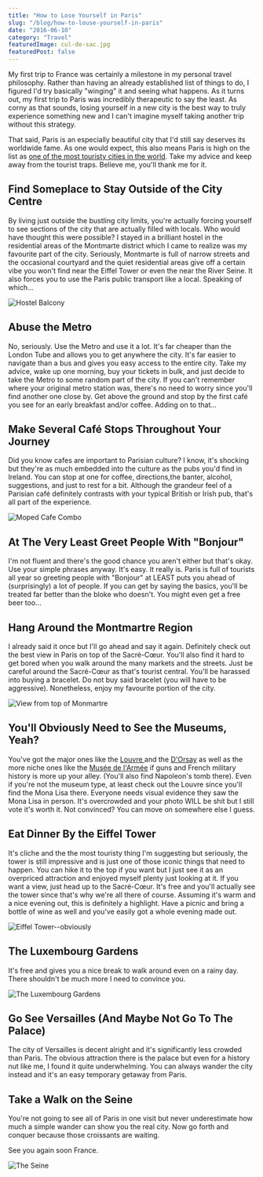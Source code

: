 ```yaml
---
title: "How to Lose Yourself in Paris"
slug: "/blog/how-to-louse-yourself-in-paris"
date: "2016-06-10"
category: "Travel"
featuredImage: cul-de-sac.jpg
featuredPost: false
---
```

My first trip to France&nbsp;was certainly&nbsp;a milestone in my personal travel philosophy. Rather than having an already established list of things to do, I figured I'd try basically "winging" it and seeing what happens. As it turns out, my first trip to Paris was incredibly therapeutic to say the least. As corny as that sounds, losing yourself in a new city is the best way to truly experience something new and I can't imagine myself taking another trip without this strategy.

That said, Paris is an especially beautiful city that I'd still say deserves its worldwide fame. As one would expect, this also means Paris is high on the list as <a href="http://uk.businessinsider.com/the-10-most-visited-cities-in-the-world-2015-6?r=US&amp;IR=T" target="_blank">one of the most touristy cities in the world</a>. Take my advice and keep away from the tourist traps. Believe me, you'll thank me for it.

<h2>Find Someplace to Stay Outside of the City Centre</h2>

By living just outside the bustling city limits, you're actually forcing yourself to see sections of the city that are actually filled with locals. Who would have thought this were possible? I stayed in&nbsp;a brilliant hostel in the residential areas of the Montmarte district which I came to realize was my favourite part of the city. Seriously, Montmarte is&nbsp;full of narrow streets and the&nbsp;occasional courtyard and the quiet residential areas give off a certain vibe you won't find near the Eiffel Tower or even the near the River Seine. It also forces you to use the Paris public transport like a local. Speaking of which...

![Hostel Balcony](./paris-balcony.webp)

<h2>Abuse the Metro</h2>

No, seriously. Use the Metro and use it a lot. It's far cheaper than the London Tube and allows you to get anywhere the city. It's far easier to navigate than a bus and gives you easy access to the entire city. Take my advice, wake up one morning, buy your tickets in bulk, and just decide to take the Metro to some random part of the city. If you can't remember where your original metro station was, there's no need to worry since you'll find another one close by. Get above the ground and stop by the first café you see for an early breakfast and/or coffee. Adding on to that...

<h2>Make Several Café Stops Throughout Your Journey</h2>

Did you know&nbsp;cafes are&nbsp;important to Parisian culture? I know, it's shocking but they're as much embedded into the culture as the pubs you'd find in Ireland. You can stop at one for coffee, directions,the banter, alcohol, suggestions, and just to rest for a bit. Although the grandeur feel of a Parisian&nbsp;café definitely contrasts with your typical British or&nbsp;Irish pub, that's all part of the experience.

![Moped Cafe Combo](./paris-streets.webp)

<h2>At The Very Least Greet People With "Bonjour"</h2>

I'm not fluent and there's the good chance you aren't either but that's okay. Use your simple phrases anyway. It's easy. It really is. Paris is full of tourists all year so greeting people with "Bonjour" at LEAST puts you ahead of (surprisingly) a lot of people. If you can get by saying the basics, you'll be treated far better than the bloke who doesn't. You might even get a free beer too...

<h2>Hang Around the Montmartre Region</h2>

I already said it once but&nbsp;I'll go ahead and say it again. Definitely check out the best view in Paris on top of the&nbsp;Sacré-Cœur. You'll also find it hard to get bored when you walk around the many markets and the streets. Just be careful around the Sacré-Cœur as that's tourist central. You'll be harassed into buying a bracelet. Do not buy said bracelet (you will have to be aggressive). Nonetheless, enjoy my favourite portion of the city.

![View from top of Monmartre](./paris-skyline.webp)

<h2>You'll Obviously Need to See the Museums, Yeah?</h2>

You've got the major ones like the <a href="http://www.louvre.fr/en" target="_blank">Louvre </a>and the <a href="http://www.musee-orsay.fr/en/home.html" target="_blank">D'Orsay</a> as well as the more niche ones like the&nbsp;<a href="https://www.google.ie/url?sa=t&amp;rct=j&amp;q=&amp;esrc=s&amp;source=web&amp;cd=2&amp;cad=rja&amp;uact=8&amp;ved=0ahUKEwjagri3-JbNAhXMKcAKHdCBCdMQFggqMAE&amp;url=http%3A%2F%2Fwww.musee-armee.fr%2F&amp;usg=AFQjCNGtLNBmbEQ27smVjBWEpuc31uQzUQ&amp;sig2=2CUFk1tFVYwKgFH8Eu7Apg&amp;bvm=bv.124088155,d.ZGg">Musée de l'Armée</a>&nbsp;if guns and French military history is more up your alley. (You'll also find Napoleon's tomb there).&nbsp;Even if you're not the museum type, at least check out the Louvre since you'll find the Mona Lisa there. Everyone needs visual evidence they saw the Mona Lisa in person. It's overcrowded and your photo WILL&nbsp;be shit but I still vote it's worth it. Not convinced? You can move on somewhere else I guess.

<h2>Eat Dinner By the Eiffel Tower</h2>

It's cliche and the the most touristy thing I'm suggesting but seriously, the tower is still impressive&nbsp;and is just one of those iconic things that need to happen. You can hike it to the top if you want but I just see it as an overpriced attraction and enjoyed myself plenty just looking at it. If you want a view, just head up to the&nbsp;Sacré-Cœur. It's free and you'll actually see the tower since that's why we're all there of course. Assuming it's warm and a nice evening out, this is definitely a highlight. Have a picnic and bring a bottle of wine as well and you've easily got a&nbsp;whole evening made out.

![Eiffel Tower--obviously](./eiffel-tower.jpg)

<h2>The Luxembourg Gardens</h2>

It's free and gives you a nice break to walk around even on a rainy day. There shouldn't be much more I need to convince you.

![The Luxembourg Gardens](./gardens.webp)

<h2>Go See Versailles (And Maybe Not Go To The Palace)</h2>

The city of Versailles is decent alright and it's significantly less crowded than Paris. The obvious attraction there is the palace but even for a history nut like me, I found it quite underwhelming. You can always wander&nbsp;the city instead and it's an easy temporary getaway from Paris.

<h2>Take a Walk on the Seine</h2>

You're not going to see all of Paris in one visit but never underestimate how much a simple wander can show you the real&nbsp;city. Now go forth and conquer because those&nbsp;croissants are waiting.

See you again soon France.

![The Seine](./seine.webp)